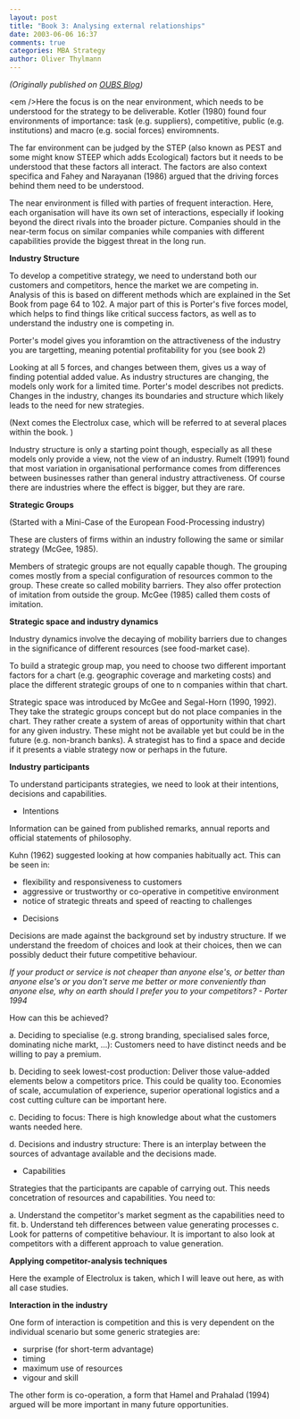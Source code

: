 ```yaml
---
layout: post
title: "Book 3: Analysing external relationships"
date: 2003-06-06 16:37
comments: true
categories: MBA Strategy
author: Oliver Thylmann
---
```







*(Originally published on [OUBS Blog](http://blog.thylmann.net/category/oubs/))*

&lt;em /&gt;Here the focus is on the near environment, which needs to be understood for the strategy to be deliverable. Kotler (1980) found four environments of importance: task (e.g. suppliers), competitive, public (e.g. institutions) and macro (e.g. social forces) enviromnents.

The far environment can be judged by the STEP (also known as PEST and some might know STEEP which adds Ecological) factors but it needs to be understood that these factors all interact. The factors are also context specifica and Fahey and Narayanan (1986) argued that the driving forces behind them need to be understood.

The near environment is filled with parties of frequent interaction. Here, each organisation will have its own set of interactions, especially if looking beyond the direct rivals into the broader picture. Companies should in the near-term focus on similar companies while companies with different capabilities provide the biggest threat in the long run.

**Industry Structure**

To develop a competitive strategy, we need to understand both our customers and competitors, hence the market we are competing in. Analysis of this is based on different methods which are explained in the Set Book from page 64 to 102. A major part of this is Porter's five forces model, which helps to find things like critical success factors, as well as to understand the industry one is competing in.

Porter's model gives you inforamtion on the attractiveness of the industry you are targetting, meaning potential profitability for you (see book 2)

Looking at all 5 forces, and changes between them, gives us a way of finding potential added value. As industry structures are changing, the models only work for a limited time. Porter's model describes not predicts. Changes in the industry, changes its boundaries and structure which likely leads to the need for new strategies.

(Next comes the Electrolux case, which will be referred to at several places within the book. )

Industry structure is only a starting point though, especially as all these models only provide a view, not the view of an industry. Rumelt (1991) found that most variation in organisational performance comes from differences between businesses rather than general industry attractiveness. Of course there are industries where the effect is bigger, but they are rare.

**Strategic Groups**

(Started with a Mini-Case of the European Food-Processing industry)

These are clusters of firms within an industry following the same or similar strategy (McGee, 1985).

Members of strategic groups are not equally capable though. The grouping comes mostly from a special configuration of resources common to the group. These create so called mobility barriers. They also offer protection of imitation from outside the group. McGee (1985) called them costs of imitation.

**Strategic space and industry dynamics**

Industry dynamics involve the decaying of mobility barriers due to changes in the significance of different resources (see food-market case).

To build a strategic group map, you need to choose two different important factors for a chart (e.g. geographic coverage and marketing costs) and place the different strategic groups of one to n companies within that chart.

Strategic space was introduced by McGee and Segal-Horn (1990, 1992). They take the strategic groups concept but do not place companies in the chart. They rather create a system of areas of opportunity within that chart for any given industry. These might not be available yet but could be in the future (e.g. non-branch banks). A strategist has to find a space and decide if it presents a viable strategy now or perhaps in the future.

**Industry participants**

To understand participants strategies, we need to look at their intentions, decisions and capabilities.


* Intentions


Information can be gained from published remarks, annual reports and official statements of philosophy.

Kuhn (1962) suggested looking at how companies habitually act. This can be seen in:
- flexibility and responsiveness to customers
- aggressive  or trustworthy or co-operative in competitive environment
- notice of strategic threats and speed of reacting to challenges


* Decisions


Decisions are made against the background set by industry structure. If we understand the freedom of choices and look at their choices, then we can possibly deduct their future competitive behaviour.

*If your product or service is not cheaper than anyone else's, or better than anyone else's or you don't serve me better or more conveniently than anyone else, why on earth should I prefer you to your competitors? - Porter 1994*

How can this be achieved?

a. Deciding to specialise (e.g. strong branding, specialised sales force, dominating niche markt, ...): Customers need to have distinct needs and be willing to pay a premium.

b. Deciding to seek lowest-cost production: Deliver those value-added elements below a competitors price. This could be quality too. Economies of scale, accumulation of experience, superior operational logistics and a cost cutting culture can be important here.

c. Deciding to focus: There is high knowledge about what the customers wants needed here.

d. Decisions and industry structure: There is an interplay between the sources of advantage available and the decisions made.


* Capabilities


Strategies that the participants are capable of carrying out. This needs concetration of resources and capabilities. You need to:

a. Understand the competitor's market segment as the capabilities need to fit.
b. Understand teh differences between value generating processes
c. Look for patterns of competitive behaviour. It is important to also look at competitors with a different approach to value generation.

**Applying competitor-analysis techniques**

Here the example of Electrolux is taken, which I will leave out here, as with all case studies.

**Interaction in the industry**

One form of interaction is competition and this is very dependent on the individual scenario but some generic strategies are:
- surprise (for short-term advantage)
- timing
- maximum use of resources
- vigour and skill

The other form is co-operation, a form that Hamel and Prahalad (1994) argued will be more important in many future opportunities.


